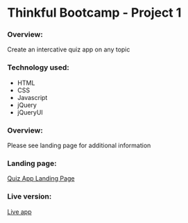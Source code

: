 # Thinkful Bootcamp - Project 1

### Overview:
Create an intercative quiz app on any topic

### Technology used:
* HTML
* CSS
* Javascript
* jQuery
* jQueryUI

### Overview:
Please see landing page for additional information

### Landing page:
[Quiz App Landing Page](http://www.terrywebdev.services/project_%20interactive_quiz_app/ "Project submission hosted on Siteground")

### Live version:
[Live app](http://www.terrywebdev.services/project_%20interactive_quiz_app/app "Project submission hosted on Siteground")